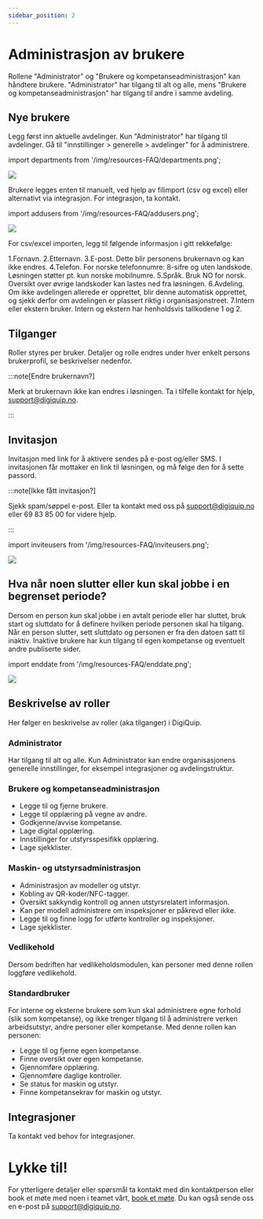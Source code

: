 ```yaml
---
sidebar_position: 2
---
```


# Administrasjon av brukere

Rollene "Administrator" og "Brukere og kompetanseadministrasjon" kan håndtere brukere. "Administrator" har tilgang til alt og alle, mens "Brukere og kompetanseadministrasjon" har tilgang til andre i samme avdeling.

## Nye brukere

Legg først inn aktuelle avdelinger. Kun "Administrator" har tilgang til avdelinger. Gå til "innstillinger > generelle > avdelinger" for å administrere.

import departments from '/img/resources-FAQ/departments.png';

<img src={departments} style={{width:800}} />

Brukere legges enten til manuelt, ved hjelp av filimport (csv og excel) eller alternativt via integrasjon. For integrasjon, ta kontakt.

import addusers from '/img/resources-FAQ/addusers.png';

<img src={addusers} style={{width:800}} />

For csv/excel importen, legg til følgende informasjon i gitt rekkefølge:

1.Fornavn.
2.Etternavn.
3.E-post. Dette blir personens brukernavn og kan ikke endres.
4.Telefon. For norske telefonnumre: 8-sifre og uten landskode. Løsningen støtter pt. kun norske mobilnumre.
5.Språk. Bruk NO for norsk. Oversikt over øvrige landskoder kan lastes ned fra løsningen.
6.Avdeling. Om ikke avdelingen allerede er opprettet, blir denne automatisk opprettet, og sjekk derfor om avdelingen er plassert riktig i organisasjonstreet.
7.Intern eller ekstern bruker. Intern og ekstern har henholdsvis tallkodene 1 og 2.

## Tilganger

Roller styres per bruker. Detaljer og rolle endres under hver enkelt persons brukerprofil, se beskrivelser nedenfor.

:::note[Endre brukernavn?]

Merk at brukernavn ikke kan endres i løsningen. Ta i tilfelle kontakt for hjelp, support@digiquip.no.

:::

## Invitasjon

Invitasjon med link for å aktivere sendes på e-post og/eller SMS. I invitasjonen får mottaker en link til løsningen, og må følge den for å sette passord.

:::note[Ikke fått invitasjon?]

Sjekk spam/søppel e-post. Eller ta kontakt med oss på support@digiquip.no eller 69 83 85 00 for videre hjelp.

:::

import inviteusers from '/img/resources-FAQ/inviteusers.png';

<img src={inviteusers} style={{width:800}} />

## Hva når noen slutter eller kun skal jobbe i en begrenset periode?
Dersom en person kun skal jobbe i en avtalt periode eller har sluttet, bruk start og sluttdato for å definere hvilken periode personen skal ha tilgang. Når en person slutter, sett sluttdato og personen er fra den datoen satt til inaktiv. Inaktive brukere har kun tilgang til egen kompetanse og eventuelt andre publiserte sider.

import enddate from '/img/resources-FAQ/enddate.png';

<img src={enddate} style={{width:800}} />

## Beskrivelse av roller

Her følger en beskrivelse av roller (aka tilganger) i DigiQuip.

### Administrator

Har tilgang til alt og alle. Kun Administrator kan endre organisasjonens generelle innstillinger, for eksempel integrasjoner og avdelingstruktur.

### Brukere og kompetanseadministrasjon

+ Legge til og fjerne brukere.
+ Legge til opplæring på vegne av andre.
+ Godkjenne/avvise kompetanse.
+ Lage digital opplæring.
+ Innstillinger for utstyrsspesifikk opplæring.
+ Lage sjekklister.

### Maskin- og utstyrsadministrasjon

+ Administrasjon av modeller og utstyr.
+ Kobling av QR-koder/NFC-tagger.
+ Oversikt sakkyndig kontroll og annen utstyrsrelatert informasjon.
+ Kan per modell administrere om inspeksjoner er påkrevd eller ikke.
+ Legge til og finne logg for utførte kontroller og inspeksjoner.
+ Lage sjekklister.

### Vedlikehold

Dersom bedriften har vedlikeholdsmodulen, kan personer med denne rollen loggføre vedlikehold.

### Standardbruker

For interne og eksterne brukere som kun skal administrere egne forhold (slik som kompetanse), og ikke trenger tilgang til å administrere verken arbeidsutstyr, andre personer eller kompetanse. Med denne rollen kan personen:

+ Legge til og fjerne egen kompetanse.
+ Finne oversikt over egen kompetanse.
+ Gjennomføre opplæring.
+ Gjennomføre daglige kontroller.
+ Se status for maskin og utstyr.
+ Finne kompetansekrav for maskin og utstyr.

## Integrasjoner

Ta kontakt ved behov for integrasjoner.

# Lykke til!

For ytterligere detaljer eller spørsmål ta kontakt med din kontaktperson eller book et møte med noen i teamet vårt, [book et møte](https://digiquip.no/about). Du kan også sende oss en e-post på support@digiquip.no.